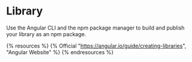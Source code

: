 # Library

Use the Angular CLI and the npm package manager to build and publish your library as an npm package.

{% resources %}
  {% Official "https://angular.io/guide/creating-libraries", "Angular Website" %}
{% endresources %}
